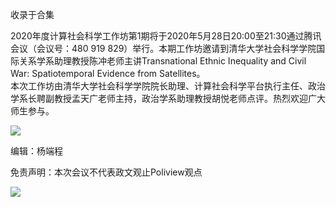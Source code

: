 

收录于合集

  
2020年度计算社会科学工作坊第1期将于2020年5月28日20:00至21:30通过腾讯会议（会议号：480 919
829）举行。本期工作坊邀请到清华大学社会科学学院国际关系学系助理教授陈冲老师主讲Transnational Ethnic Inequality and
Civil War: Spatiotemporal Evidence from Satellites。  
本次工作坊由清华大学社会科学学院院长助理、计算社会科学平台执行主任、政治学系长聘副教授孟天广老师主持，政治学系助理教授胡悦老师点评。热烈欢迎广大师生参与。  

![](/images/300/2.jpeg)

  

编辑：杨端程

免责声明：本次会议不代表政文观止Poliview观点

  

  

![](/images/300/3.jpeg)

  

